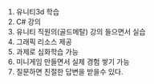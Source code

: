 1. 유니티3d 학습
2. C# 강의
3. 유니티 직원의(골드메탈) 강의 들으면서 실습
4. 그래픽 리소스 제공
5. 과제로 심화학습 가능
6. 미니게임 만들면서 실제 경험 쌓기 가능
7. 질문하면 친절한 답변을 받을수 있다.